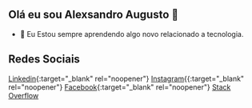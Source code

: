 ## Olá eu sou Alexsandro Augusto  👋

- 🌱 Eu Estou sempre aprendendo algo novo relacionado a tecnologia.

## Redes Sociais
[Linkedin](https://www.linkedin.com/in/alexsandroaugusto/){:target="_blank" rel="noopener"} 
[Instagram](https://www.instagram.com/alexsandroaugustoignacio/){{:target="_blank" rel="noopener"} 
[Facebook](https://www.facebook.com/alexsandroaugusto.ignacio){:target="_blank" rel="noopener"} 
[Stack Overflow]()


<!--
**alexaugusto23/alexaugusto23** is a ✨ _special_ ✨ repository because its `README.md` (this file) appears on your GitHub profile.

Here are some ideas to get you started:

- 🔭 I’m currently working on ...
...
- 👯 I’m looking to collaborate on ...
- 🤔 I’m looking for help with ...
- 💬 Ask me about ...
- 📫 How to reach me: ...
- 😄 Pronouns: ...
- ⚡ Fun fact: ...
-->

